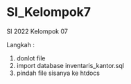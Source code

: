 # SI_Kelompok7
SI 2022 Kelompok 07 

Langkah :
1. donlot file
2. import database inventaris_kantor.sql
3. pindah file sisanya ke htdocs
